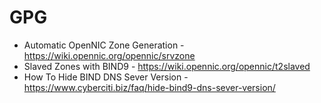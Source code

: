 # GPG

* Automatic OpenNIC Zone Generation - https://wiki.opennic.org/opennic/srvzone
* Slaved Zones with BIND9 - https://wiki.opennic.org/opennic/t2slaved
* How To Hide BIND DNS Sever Version - https://www.cyberciti.biz/faq/hide-bind9-dns-sever-version/

